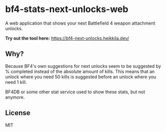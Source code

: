# bf4-stats-next-unlocks-web

A web application that shows your next Battlefield 4 weapon attachment unlocks.

**Try out the tool here:** https://bf4-next-unlocks.heikkila.dev/

## Why?

Because BF4's own suggestions for next unlocks seem to be suggested by % completed instead of the absolute amount of kills. This means that an unlock where you need 50 kills is suggested before an unlock where you need 1 kill.

BF4DB or some other stat service used to show these stats, but not anymore.

## License
MIT
